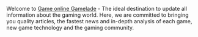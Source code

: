 Welcome to [Game online Gamelade](https://gamelade.vn/) - The ideal destination to update all information about the gaming world. Here, we are committed to bringing you quality articles, the fastest news and in-depth analysis of each game, new game technology and the gaming community.
